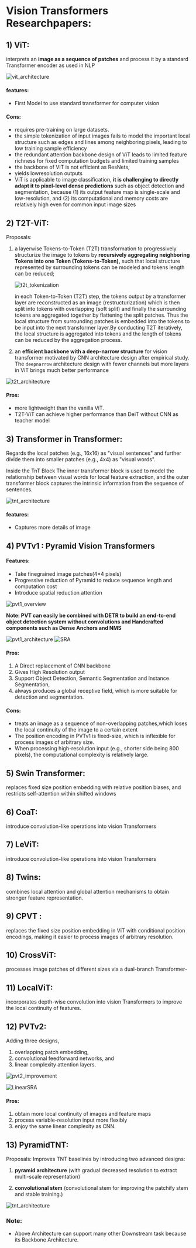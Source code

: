 # Vision Transformers Researchpapers:

## 1) ViT:
interprets an **image as a sequence of patches** and process it by a standard Transformer encoder as used in NLP

![vit_architecture](/VisionTransformers/resources/imgs/vit_architecture.png)

#### features:
* First Model to use standard transformer for computer vision

#### Cons:
* requires pre-training on large datasets.
* the simple tokenization of input images fails to model the important local structure such as edges and lines among neighboring pixels, leading to low training sample efficiency
* the redundant attention backbone design of ViT leads to limited feature richness for fixed computation budgets and limited training samples
* the backbone of ViT is not efficient as ResNets,
* yields lowresolution outputs
* ViT is applicable to image classification, **it is challenging to directly adapt it to pixel-level dense predictions** such as object detection and segmentation, because (1) its output feature map is single-scale and low-resolution, and (2) its computational and memory costs are relatively high even for common input image sizes

## 2) T2T-ViT:
Proposals:
1) a layerwise Tokens-to-Token (T2T) transformation to progressively structurize the image to tokens by **recursively aggregating neighboring Tokens into one Token (Tokens-to-Token),** such that local structure represented by surrounding tokens can be modeled and tokens length can be reduced;

    ![t2t_tokenization](/VisionTransformers/resources/imgs/T2T_ViT.png)

    in each Token-to-Token (T2T) step, the tokens output by a transformer layer are reconstructed as an image (restructurization) which is then split into tokens with overlapping (soft split) and finally the surrounding tokens are aggregated together by flattening the split patches. Thus the local structure from surrounding patches is embedded into the tokens to be input into the next transformer layer.By conducting T2T iteratively, the local structure is aggregated into tokens and the length of tokens can be reduced by the aggregation process.


2) an **efficient backbone with a deep-narrow structure** for vision transformer motivated by CNN architecture design after empirical study. The `deepnarrow` architecture design with fewer channels but more layers in ViT brings much better performance


![t2t_architecture](/VisionTransformers/resources/imgs/T2T_architecture.png)

#### Pros:
* more lightweight than the vanilla ViT.
* T2T-ViT can achieve higher performance than DeiT without CNN as teacher model


## 3) Transformer in Transformer:

Regards the local patches (e.g., 16x16) as "visual sentences" and further divide them into smaller patches (e.g., 4x4) as "visual words". 

Inside the TnT Block The inner transformer block is used to model the relationship between visual words for local feature extraction, and the outer transformer block captures the intrinsic information from the sequence of sentences.

![tnt_architecture](/VisionTransformers/resources/imgs/TnT_architecture.png)

#### features:
* Captures more details of image

## 4) PVTv1 : Pyramid Vision Transformers

#### Features:
* Take finegrained image patches(4*4 pixels)
* Progressive reduction of Pyramid to reduce sequence length and computation cost
* Introduce spatial reduction attention

![pvt1_overview](/VisionTransformers/resources/imgs/pv1_v1_overview.png)

**Note: PVT can easily be combined with DETR to build an end-to-end object detection system without convolutions and Handcrafted components such as Dense Anchors and NMS**


![pvt1_architecture](/VisionTransformers/resources/imgs/pvt1_architecture.png)
![SRA](/VisionTransformers/resources/imgs/SRA.png)

#### Pros:
1) A Direct replacement of CNN backbone
2) Gives High Resolution output
3) Support Object Detection, Semantic Segmentation and Instance Segmentation,
4) always produces a global receptive field, which is more suitable for detection and segmentation.

#### Cons:
* treats an image as a sequence of non-overlapping patches,which loses the local continuity of the image to a certain extent
* The position encoding in PVTv1 is fixed-size, which is inflexible for process images of arbitrary size.
* When processing high-resolution input (e.g., shorter side being 800 pixels), the computational complexity is relatively large.

## 5) Swin Transformer: 
replaces fixed size position embedding with relative position biases, and restricts self-attention within shifted windows

## 6) CoaT: 
introduce convolution-like operations into vision Transformers

## 7) LeViT:
introduce convolution-like operations into vision Transformers

## 8) Twins:
combines local attention and global attention mechanisms to obtain stronger feature representation.

## 9) CPVT :
replaces the fixed size position embedding in ViT with conditional position encodings, making it easier to process images of arbitrary resolution.

## 10) CrossViT: 
processes image patches of different sizes via a dual-branch Transformer-

## 11) LocalViT:
incorporates depth-wise convolution into vision Transformers to improve the local continuity of features.

## 12) PVTv2:
Adding three designs,
1) overlapping patch embedding, 
2) convolutional feedforward networks, and 
3) linear complexity attention layers.

![pvt2_improvement](/VisionTransformers/resources/imgs/pvt2_improvement.png)

![LinearSRA](/VisionTransformers/resources/imgs/LinearSRA.png)

#### Pros:
1) obtain more local continuity of images and feature maps
2) process variable-resolution input more flexibly
3) enjoy the same linear complexity as CNN.

## 13) PyramidTNT:

Proposals: Improves TNT baselines by introducing two advanced designs: 
1) **pyramid architecture** (with gradual decreased resolution to extract multi-scale representation)

2) **convolutional stem** (convolutional stem for improving the patchify stem and stable training.)

![tnt_architecture](/VisionTransformers/resources/imgs/TnT_vs_PyramidTnT.png)

### Note:
* Above Architecture can support many other Downstream task because its Backbone Architecture.  